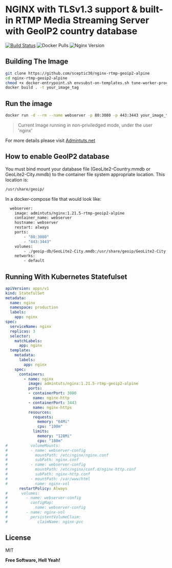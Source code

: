 # NGINX with TLSv1.3 support &amp; built-in RTMP Media Streaming Server with GeoIP2 country database

[![Build Status](https://www.travis-ci.com/sceptic30/nginx-rtmp-geoip2-alpine.svg?branch=master)](https://www.travis-ci.com/sceptic30/nginx-rtmp-geoip2-alpine) ![Docker Pulls](https://img.shields.io/docker/pulls/admintuts/nginx) ![Nginx Version](https://img.shields.io/badge/Nginx-1.21.5-brightgreen)

## Building The Image

```sh
git clone https://github.com/sceptic30/nginx-rtmp-geoip2-alpine
cd nginx-rtmp-geoip2-alpine
chmod +x docker-entrypoint.sh envsubst-on-templates.sh tune-worker-processes.sh
docker build . -t your_image_tag
```

## Run the image

```sh
docker run -d --rm --name webserver -p 80:3080 -p 443:3443 your_image_tag
```

> Current Image running in non-priviledged mode, under the user 'nginx'

For more details please visit [Admintuts.net](https://admintuts.net/server-admin/docker/custom-nginx-docker-image-geoip2-rtmp-support/#final-nginx-dockerfile-with-geoip2-rtmp-tlsv1-3-support)

## How to enable GeoIP2 database

You must bind mount your database file (GeoLite2-Country.mmdb or GeoLite2-City.mmdb) to the container file system appropriate location. This location is:

```bash
/usr/share/geoip/
```

In a docker-compose file that would look like:

```sh
  webserver:
    image: admintuts/nginx:1.21.5-rtmp-geoip2-alpine
    container_name: webserver
    hostname: webserver
    restart: always
    ports:
        - "80:3080"
        - "443:3443"
    volumes:
        - ./geoip-db/GeoLite2-City.mmdb:/usr/share/geoip/GeoLite2-City.mmdb
    networks:
        - default
```

## Running With Kubernetes Statefulset

```yaml
apiVersion: apps/v1
kind: StatefulSet
metadata:
  name: nginx
  namespace: production
  labels:
    app: nginx
spec:
  serviceName: nginx
  replicas: 3
  selector:
    matchLabels:
      app: nginx
  template:
    metadata:
      labels:
        app: nginx
    spec:
      containers:
        - name: nginx
          image: admintuts/nginx:1.21.5-rtmp-geoip2-alpine
          ports:
          - containerPort: 3080
            name: nginx-http
          - containerPort: 3443
            name: nginx-https
          resources:
            requests:
              memory: "64Mi"
              cpu: "100m"
            limits:
              memory: "128Mi"
              cpu: "180m"
#          volumeMounts:
#          - name: webserver-config
#            mountPath: /etc/nginx/nginx.conf
#            subPath: nginx.conf
#          - name: webserver-config
#            mountPath: /etc/nginx/conf.d/nginx-http.conf
#            subPath: nginx-http.conf
#          - mountPath: /var/www/html
#            name: nginx-vol
      restartPolicy: Always
#      volumes:
#        - name: webserver-config
#          configMap:
#            name: webserver-config
#        - name: nginx-vol
#          persistentVolumeClaim:
#             claimName: nginx-pvc
```

## License

MIT

**Free Software, Hell Yeah!**
